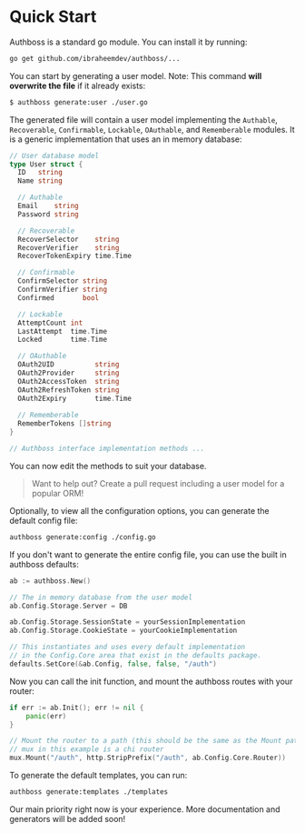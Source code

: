 # Quick Start

Authboss is a standard go module. You can install it by running:

```bash
go get github.com/ibraheemdev/authboss/...
```
You can start by generating a user model. Note: This command **will overwrite the file** if it already exists:

```bash
$ authboss generate:user ./user.go
```

The generated file will contain a user model implementing the `Authable`, `Recoverable`, `Confirmable`, `Lockable`, `OAuthable`, and `Rememberable` modules. It is a generic implementation that uses an in memory database: 

```go
// User database model
type User struct {
  ID   string
  Name string

  // Authable
  Email    string
  Password string

  // Recoverable
  RecoverSelector    string
  RecoverVerifier    string
  RecoverTokenExpiry time.Time

  // Confirmable
  ConfirmSelector string
  ConfirmVerifier string
  Confirmed       bool

  // Lockable
  AttemptCount int
  LastAttempt  time.Time
  Locked       time.Time

  // OAuthable
  OAuth2UID          string
  OAuth2Provider     string
  OAuth2AccessToken  string
  OAuth2RefreshToken string
  OAuth2Expiry       time.Time
    
  // Rememberable
  RememberTokens []string
}

// Authboss interface implementation methods ...
```

You can now edit the methods to suit your database.

> Want to help out? Create a pull request including a user model for a popular ORM!

Optionally, to view all the configuration options, you can generate the default config file:

```bash
authboss generate:config ./config.go
```

If you don't want to generate the entire config file, you can use the 
built in authboss defaults:

```go
ab := authboss.New()

// The in memory database from the user model
ab.Config.Storage.Server = DB

ab.Config.Storage.SessionState = yourSessionImplementation
ab.Config.Storage.CookieState = yourCookieImplementation

// This instantiates and uses every default implementation
// in the Config.Core area that exist in the defaults package.
defaults.SetCore(&ab.Config, false, false, "/auth")
```

Now you can call the init function, and mount the authboss routes with your router:

```go
if err := ab.Init(); err != nil {
    panic(err)
}

// Mount the router to a path (this should be the same as the Mount path above)
// mux in this example is a chi router
mux.Mount("/auth", http.StripPrefix("/auth", ab.Config.Core.Router))
```

To generate the default templates, you can run:

```bash
authboss generate:templates ./templates
```

Our main priority right now is your experience. More documentation and generators will be added soon!
